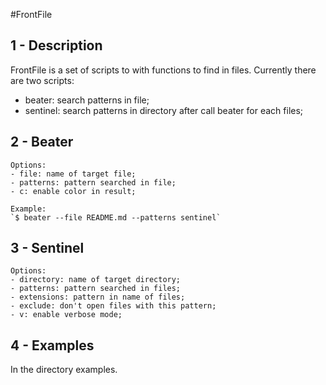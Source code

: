 #FrontFile

1 - Description
---------------

FrontFile is a set of scripts to with functions to find in files.
Currently there are two scripts:
- beater: search patterns in file;
- sentinel: search patterns in directory after call beater for each files; 

2 - Beater
----------
    Options:
    - file: name of target file;
    - patterns: pattern searched in file;
    - c: enable color in result;
    
    Example:
    `$ beater --file README.md --patterns sentinel`

3 - Sentinel
------------
    Options:
    - directory: name of target directory;
    - patterns: pattern searched in files;
    - extensions: pattern in name of files;
    - exclude: don't open files with this pattern;
    - v: enable verbose mode;

4 - Examples
------------

In the directory examples.

